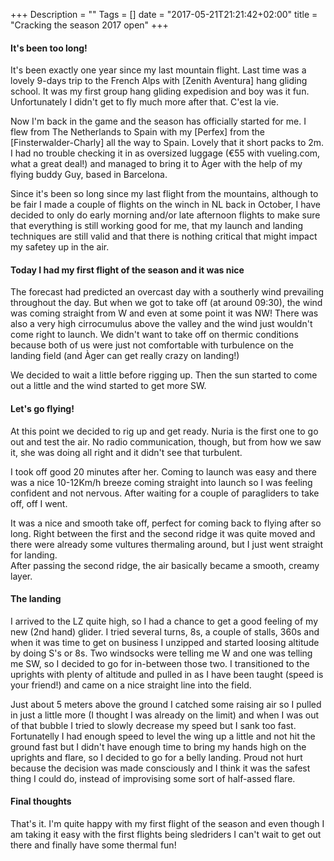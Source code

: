 +++
Description = ""
Tags = []
date = "2017-05-21T21:21:42+02:00"
title = "Cracking the season 2017 open"
+++

#### It's been too long!
It's been exactly one year since my last mountain flight.
Last time was a lovely 9-days trip to the French Alps with [Zenith Aventura]
hang gliding school. It was my first group hang gliding expedision and boy was it
fun.
Unfortunately I didn't get to fly much more after that. C'est la vie.

Now I'm back in the game and the season has officially started for me.
I flew from The Netherlands to Spain with my [Perfex] from the [Finsterwalder-Charly]
all the way to Spain. Lovely that it short packs to 2m. I had no trouble checking it in
as oversized luggage (€55 with vueling.com, what a great deal!) and managed to bring it
to Àger with the help of my flying buddy Guy, based in Barcelona.

Since it's been so long since my last flight from the mountains, although to be fair I
made a couple of flights on the winch in NL back in October, I have decided to only do
early morning and/or late afternoon flights to make sure that everything is still working
good for me, that my launch and landing techniques are still valid and that there is nothing
critical that might impact my safetey up in the air.

#### Today I had my first flight of the season and it was nice

The forecast had predicted an overcast day with a southerly wind prevailing throughout the day.
But when we got to take off (at around 09:30), the wind was coming straight from W and even at
some point it was NW! There was also a very high cirrocumulus above the valley and the wind just
wouldn't come right to launch. We didn't want to take off on thermic conditions because both of us
were just not comfortable with turbulence on the landing field (and Àger can get really crazy on landing!)

We decided to wait a little before rigging up. Then the sun started to come out a little and the
wind started to get more SW.

#### Let's go flying!
At this point we decided to rig up and get ready.
Nuria is the first one to go out and test the air. No radio communication, though, but from
how we saw it, she was doing all right and it didn't see that turbulent.

I took off good 20 minutes after her.
Coming to launch was easy and there was a nice 10-12Km/h breeze coming straight into launch so I was
feeling confident and not nervous. After waiting for a couple of paragliders to take off, off I went.

It was a nice and smooth take off, perfect for coming back to flying after so long.
Right between the first and the second ridge it was quite moved and there were already some vultures
thermaling around, but I just went straight for landing.  
After passing the second ridge, the air basically became a smooth, creamy layer.

#### The landing
I arrived to the LZ quite high, so I had a chance to get a good feeling of my new (2nd hand) glider.
I tried several turns, 8s, a couple of stalls, 360s and when it was time to get on business I unzipped
and started loosing altitude by doing S's or 8s. Two windsocks were telling me W and one was telling me
SW, so I decided to go for in-between those two. I transitioned to the uprights with plenty of altitude
and pulled in as I have been taught (speed is your friend!) and came on a nice straight line into the field.

Just about 5 meters above the ground I catched some raising air so I pulled in just a little more (I
thought I was already on the limit) and when I was out of that bubble I tried to slowly decrease my
speed but I sank too fast. Fortunatelly I had enough speed to level the wing up a little and not hit
the ground fast but I didn't have enough time to bring my hands high on the uprights and flare, so I
decided to go for a belly landing. Proud not hurt because the decision was made consciously and I think
it was the safest thing I could do, instead of improvising some sort of half-assed flare.

#### Final thoughts
That's it. I'm quite happy with my first flight of the season and even though I am taking it easy with
the first flights being sledriders I can't wait to get out there and finally have some thermal fun!
